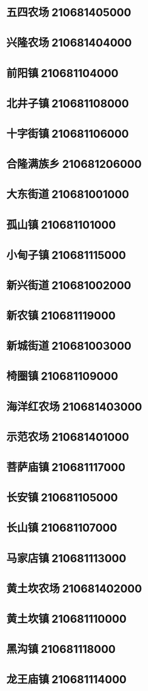 # 五四农场 210681405000
# 兴隆农场 210681404000
# 前阳镇 210681104000
# 北井子镇 210681108000
# 十字街镇 210681106000
# 合隆满族乡 210681206000
# 大东街道 210681001000
# 孤山镇 210681101000
# 小甸子镇 210681115000
# 新兴街道 210681002000
# 新农镇 210681119000
# 新城街道 210681003000
# 椅圈镇 210681109000
# 海洋红农场 210681403000
# 示范农场 210681401000
# 菩萨庙镇 210681117000
# 长安镇 210681105000
# 长山镇 210681107000
# 马家店镇 210681113000
# 黄土坎农场 210681402000
# 黄土坎镇 210681110000
# 黑沟镇 210681118000
# 龙王庙镇 210681114000
